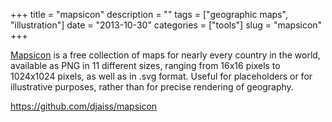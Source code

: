 +++
title = "mapsicon"
description = ""
tags = ["geographic maps", "illustration"]
date = "2013-10-30"
categories = ["tools"]
slug = "mapsicon"
+++


<p><a href="https://github.com/djaiss/mapsicon">Mapsicon</a> is a free collection of maps for nearly every country in the world, available as PNG in 11 different sizes, ranging from 16x16 pixels to 1024x1024 pixels, as well as in .svg format. Useful for placeholders or for illustrative purposes, rather than for precise rendering of geography.</p>

  
<p><a href="https://github.com/djaiss/mapsicon">https://github.com/djaiss/mapsicon</a></p>
      
